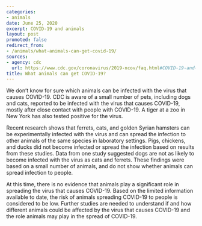 ```yaml
---
categories:
- animals
date: June 25, 2020
excerpt: COVID-19 and animals
layout: post
promoted: false
redirect_from:
- /animals/what-animals-can-get-covid-19/
sources:
- agency: cdc
  url: https://www.cdc.gov/coronavirus/2019-ncov/faq.html#COVID-19-and-Animals
title: What animals can get COVID-19?
---
```


We don’t know for sure which animals can be infected with the virus that causes COVID-19. CDC is aware of a small number of pets, including dogs and cats, reported to be infected with the virus that causes COVID-19, mostly after close contact with people with COVID-19. A tiger at a zoo in New York has also tested positive for the virus.

Recent research shows that ferrets, cats, and golden Syrian hamsters can be experimentally infected with the virus and can spread the infection to other animals of the same species in laboratory settings. Pigs, chickens, and ducks did not become infected or spread the infection based on results from these studies. Data from one study suggested dogs are not as likely to become infected with the virus as cats and ferrets. These findings were based on a small number of animals, and do not show whether animals can spread infection to people.

At this time, there is no evidence that animals play a significant role in spreading the virus that causes COVID-19. Based on the limited information available to date, the risk of animals spreading COVID-19 to people is considered to be low. Further studies are needed to understand if and how different animals could be affected by the virus that causes COVID-19 and the role animals may play in the spread of COVID-19.